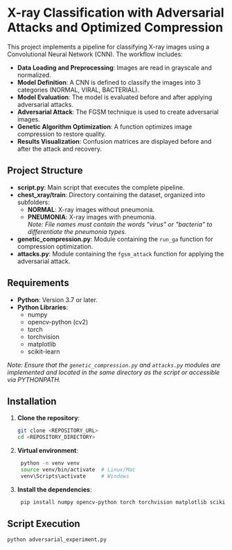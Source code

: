 # X-ray Classification with Adversarial Attacks and Optimized Compression

This project implements a pipeline for classifying X-ray images using a Convolutional Neural Network (CNN). The workflow includes:

- **Data Loading and Preprocessing**: Images are read in grayscale and normalized.
- **Model Definition**: A CNN is defined to classify the images into 3 categories (NORMAL, VIRAL, BACTERIAL).
- **Model Evaluation**: The model is evaluated before and after applying adversarial attacks.
- **Adversarial Attack**: The FGSM technique is used to create adversarial images.
- **Genetic Algorithm Optimization**: A function optimizes image compression to restore quality.
- **Results Visualization**: Confusion matrices are displayed before and after the attack and recovery.

## Project Structure

- **script.py**: Main script that executes the complete pipeline.
- **chest_xray/train**: Directory containing the dataset, organized into subfolders:
  - **NORMAL**: X-ray images without pneumonia.
  - **PNEUMONIA**: X-ray images with pneumonia.  
    *Note: File names must contain the words "virus" or "bacteria" to differentiate the pneumonia types.*
- **genetic_compression.py**: Module containing the `run_ga` function for compression optimization.
- **attacks.py**: Module containing the `fgsm_attack` function for applying the adversarial attack.

## Requirements

- **Python**: Version 3.7 or later.
- **Python Libraries**:
  - numpy
  - opencv-python (cv2)
  - torch
  - torchvision
  - matplotlib
  - scikit-learn

*Note: Ensure that the `genetic_compression.py` and `attacks.py` modules are implemented and located in the same directory as the script or accessible via PYTHONPATH.*

## Installation

1. **Clone the repository**:
   ```bash
   git clone <REPOSITORY_URL>
   cd <REPOSITORY_DIRECTORY>

2. **Virtual environment**:
   ```bash
    python -m venv venv
    source venv/bin/activate  # Linux/Mac
    venv\Scripts\activate     # Windows

3. **Install the dependencies**:
   ```bash
    pip install numpy opencv-python torch torchvision matplotlib scikit-learn

## Script Execution

   ```bash
   python adversarial_experiment.py
